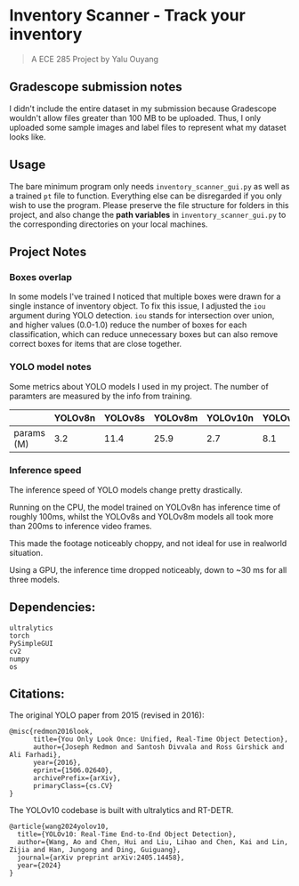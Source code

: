 # Inventory Scanner - Track your inventory

> A ECE 285 Project by Yalu Ouyang

## Gradescope submission notes

I didn't include the entire dataset in my submission because Gradescope wouldn't allow files greater than 100 MB to be uploaded. Thus, I only uploaded some sample images and label files to represent what my dataset looks like.

## Usage

The bare minimum program only needs `inventory_scanner_gui.py` as well as a trained `pt` file to function. Everything else can be disregarded if you only wish to use the program. Please preserve the file structure for folders in this project, and also change the **path variables** in `inventory_scanner_gui.py` to the corresponding directories on your local machines.


## Project Notes

### Boxes overlap

In some models I've trained I noticed that multiple boxes were drawn for a single instance of inventory object.
To fix this issue, I adjusted the `iou` argument during YOLO detection. `iou` stands for intersection over union, and higher values (0.0-1.0) reduce the number of boxes for each classification, which can reduce unnecessary boxes but can also remove correct boxes for items that are close together.


### YOLO model notes

Some metrics about YOLO models I used in my project. The number of paramters are measured by the info from training.

| | YOLOv8n | YOLOv8s | YOLOv8m|YOLOv10n|YOLOv10s|
|-|---|----|---|---|---|
|params (M) | 3.2 | 11.4 | 25.9 | 2.7 | 8.1 |

### Inference speed

The inference speed of YOLO models change pretty drastically. 

Running on the CPU, the model trained on YOLOv8n has inference time of roughly 100ms, whilst
the YOLOv8s and YOLOv8m models all took more than 200ms to inference video frames.

This made the footage noticeably choppy, and not ideal for use in realworld situation.

Using a GPU, the inference time dropped noticeably, down to ~30 ms for all three models.

## Dependencies:

```
ultralytics
torch
PySimpleGUI
cv2
numpy
os
```

## Citations:

The original YOLO paper from 2015 (revised in 2016):

```
@misc{redmon2016look,
      title={You Only Look Once: Unified, Real-Time Object Detection}, 
      author={Joseph Redmon and Santosh Divvala and Ross Girshick and Ali Farhadi},
      year={2016},
      eprint={1506.02640},
      archivePrefix={arXiv},
      primaryClass={cs.CV}
}
```


The YOLOv10 codebase is built with ultralytics and RT-DETR.

```
@article{wang2024yolov10,
  title={YOLOv10: Real-Time End-to-End Object Detection},
  author={Wang, Ao and Chen, Hui and Liu, Lihao and Chen, Kai and Lin, Zijia and Han, Jungong and Ding, Guiguang},
  journal={arXiv preprint arXiv:2405.14458},
  year={2024}
}
```